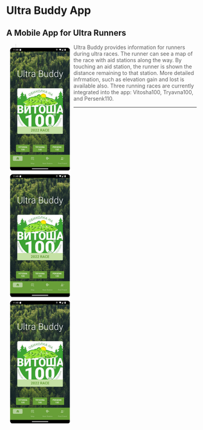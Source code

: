 [//]: <> (This is a comment)

# Ultra Buddy App
## A Mobile App for Ultra Runners

[//]: <> (Image of App)

<style>
    .row {
        float: left;
        width: 33.33%;
        padding: 5px;
    }
    .column {
        flex: 33.33%;
        padding: 5px;
    }
</style>

<div class="row">
    <div class="column">
        <img align="center" src="https://github.com/krisibeck/UltraBuddyApp/blob/master/img/home_screen_small.png"/>
    </div>
    <div class="column">
        <img align="center" src="https://github.com/krisibeck/UltraBuddyApp/blob/master/img/home_screen_small.png"/>
    </div>
    <div class="column">
        <img align="center" src="https://github.com/krisibeck/UltraBuddyApp/blob/master/img/home_screen_small.png"/>
    </div>
</div>

> Ultra Buddy provides information for runners during ultra races. 
> The runner can see a map of the race with aid stations along the way.
> By touching an aid station, the runner is shown the distance remaining to that station. 
> More detailed infrmation, such as elevation gain and lost is available also. 
> Three running races are currently integrated into the app: Vitosha100, Tryavna100, and Persenk110.

---
